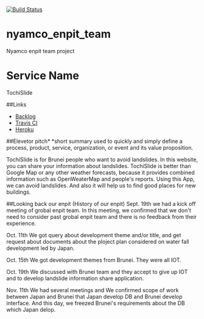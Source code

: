 [![Build Status](https://travis-ci.org/nyamco-enpit/TochiSlide.svg?branch=master)](https://travis-ci.org/nyamco-enpit/TochiSlide)

# nyamco_enpit_team
Nyamco enpit team project

# Service Name
TochiSlide

##Links
- [Backlog](https://trello.com/b/8wf5MqEp/aiit-enpit-2016-nyamco)
- [Travis CI](https://travis-ci.org/nyamco-enpit/TochiSlide)
- [Heroku](https://polar-taiga-41162.herokuapp.com/tochi_slide/index)

##Elevetor pitch*
 *short summary used to quickly and simply define a process, product, service, organization, or event and its value proposition.
 
TochiSlide is for Brunei people who want to avoid landslides.
In this website, you can share your information about landslides. 
TochiSlide is better than Google Map or any other weather forecasts,
because it provides combined information such as OpenWeaterMap and people's reports. 
Using this App, we can avoid landslides. And also it will help us to find good places for new buildings.

##Looking back our enpit (History of our enpit)
Sept. 19th
we had a kick off meeting of grobal enpit team. In this meeting, we confirmed that we don't need to consider past grobal enpit team and there is no feedback from their experience.

Oct. 11th
We got query about development theme and/or title, and get request about documents about the ploject plan considered on water fall development led by Japan.

Oct. 15th
We got development themes from Brunei. They were all IOT.

Oct. 19th
We discussed with Brunei team and they accept to give up IOT and to develop landslide information share application.

Nov. 11th
We had several meetings and We confirmed scope of work between Japan and Brunei that Japan develop DB and Brunei develop interface. And this day, we freezed Brunei's requirements about the DB which Japan delop.

